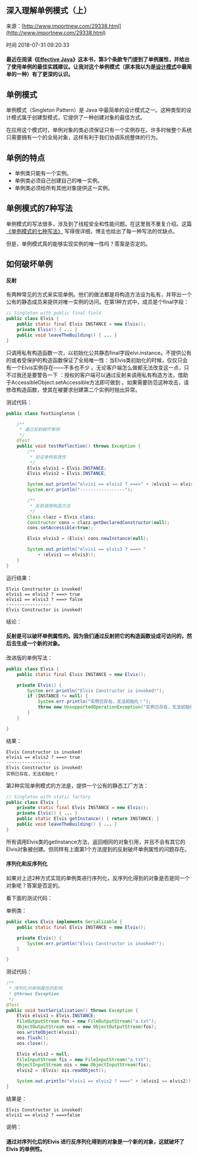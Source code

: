 ## 深入理解单例模式（上）

来源：[http://www.importnew.com/29338.html](http://www.importnew.com/29338.html)

时间 2018-07-31 09:20:33



#### 最近在阅读《[Effective Java][0]》这本书，第3个条款专门提到了单例属性，并给出了使用单例的最佳实践建议。让我对这个单例模式（原本我以为是[设计模式][1]中最简单的一种）有了更深的认识。  


## 单例模式

单例模式（Singleton Pattern）是 Java 中最简单的设计模式之一。这种类型的设计模式属于创建型模式，它提供了一种创建对象的最佳方式。

在应用这个模式时，单例对象的类必须保证只有一个实例存在。许多时候整个系统只需要拥有一个的全局对象，这样有利于我们协调系统整体的行为。


## 单例的特点  



* 单例类只能有一个实例。
* 单例类必须自己创建自己的唯一实例。
* 单例类必须给所有其他对象提供这一实例。
  


## 单例模式的7种写法  

单例模式的写法很多，涉及到了线程安全和性能问题。在这里我不重复介绍。这篇    [《单例模式的七种写法》][2]
写得很详细，博主也给出了每一种写法的优缺点。

但是，单例模式真的能够实现实例的唯一性吗？答案是否定的。


## 如何破坏单例  


#### 反射

有两种常见的方式来实现单例。他们的做法都是将构造方法设为私有，并导出一个公有的静态成员来提供对唯一实例的访问。在第1种方式中，成员是个final字段：

```java
// Singleton with public final field
public class Elvis {
    public static final Elvis INSTANCE = new Elvis();
    private Elvis() { ... }
    public void leaveTheBuilding() { ... }
}
```

只调用私有构造函数一次，以初始化公共静态final字段elvi.instance。不提供公有的或者受保护的构造函数保证了全局唯一性：当Elvis类初始化的时候，仅仅只会有一个Elvis实例存在——不多也不少 。无论客户端怎么做都无法改变这一点，只不过我还是要警告一下 ：授权的客户端可以通过反射来调用私有构造方法，借助于AccessibleObject.setAccessible方法即可做到 。如果需要防范这种攻击，请修改构造函数，使其在被要求创建第二个实例时抛出异常。

测试代码：

```java
public class TestSingleton {

    /**
     * 通过反射破坏单例
     */
    @Test
    public void testReflection() throws Exception {
        /**
         * 验证单例有效性
         */
        Elvis elvis1 = Elvis.INSTANCE;
        Elvis elvis2 = Elvis.INSTANCE;

        System.out.println("elvis1 == elvis2 ? ===>" + (elvis1 == elvis2));
        System.err.println("-----------------");

        /**
         * 反射调用构造方法
         */
        Class clazz = Elvis.class;
        Constructor cons = clazz.getDeclaredConstructor(null); 
        cons.setAccessible(true);

        Elvis elvis3 = (Elvis) cons.newInstance(null);

        System.out.println("elvis1 == elvis3 ? ===> "
            + (elvis1 == elvis3));
    }
}
```

运行结果：

```
Elvis Constructor is invoked!
elvis1 == elvis2 ? ===> true
elvis1 == elvis3 ? ===> false
-----------------
Elvis Constructor is invoked!
```

结论：


#### 反射是可以破坏单例属性的。因为我们通过反射把它的构造函数设成可访问的，然后去生成一个新的对象。

改进版的单例写法：

```java
public class Elvis {
    public static final Elvis INSTANCE = new Elvis();

    private Elvis() { 
        System.err.println("Elvis Constructor is invoked!");
        if (INSTANCE != null) {
            System.err.println("实例已存在，无法初始化！");
            throw new UnsupportedOperationException("实例已存在，无法初始化！");
        }
    }

}
```

结果：

```
Elvis Constructor is invoked!
elvis1 == elvis2 ? ===> true
-----------------
Elvis Constructor is invoked!
实例已存在，无法初始化！
```

第2种实现单例模式的方法是，提供一个公有的静态工厂方法：

```java
// Singleton with static factory
public class Elvis {
    private static final Elvis INSTANCE = new Elvis();
    private Elvis() { ... }
    public static Elvis getInstance() { return INSTANCE; }
    public void leaveTheBuilding() { ... }
}
```

所有调用Elvis类的getInstance方法，返回相同的对象引用，并且不会有其它的Elvis对象被创建。但同样有上面第1个方法提到的反射破坏单例属性的问题存在。


#### 序列化和反序列化


如果对上述2种方式实现的单例类进行序列化，反序列化得到的对象是否是同一个对象呢？答案是否定的。

看下面的测试代码：

单例类：

```java
public class Elvis implements Serializable {
    public static final Elvis INSTANCE = new Elvis();

    private Elvis() { 
        System.err.println("Elvis Constructor is invoked!");
    }

}
```

测试代码：

```java
/**
 * 序列化对单例属性的影响
 * @throws Exception 
 */
@Test
public void testSerialization() throws Exception {
    Elvis elvis1 = Elvis.INSTANCE;
    FileOutputStream fos = new FileOutputStream("a.txt");
    ObjectOutputStream oos = new ObjectOutputStream(fos);
    oos.writeObject(elvis1);
    oos.flush();
    oos.close();

    Elvis elvis2 = null;
    FileInputStream fis = new FileInputStream("a.txt");
    ObjectInputStream ois = new ObjectInputStream(fis);
    elvis2 = (Elvis) ois.readObject();

    System.out.println("elvis1 == elvis2 ? ===>" + (elvis1 == elvis2));
}
```

结果是：

```
Elvis Constructor is invoked! 
elvis1 == elvis2 ? ===>false
```

说明：


#### 通过对序列化后的Elvis 进行反序列化得到的对象是一个新的对象，这就破坏了Elvis 的单例性。



[0]: http://www.amazon.com/gp/product/B000WJOUPA/ref=as_li_qf_sp_asin_il_tl?ie=UTF8&camp=1789&creative=9325&creativeASIN=B000WJOUPA&linkCode=as2&tag=job0ae-20
[1]: http://www.amazon.cn/gp/product/B001130JN8/ref=as_li_qf_sp_asin_il_tl?ie=UTF8&tag=importnew-23&linkCode=as2&camp=536&creative=3200&creativeASIN=B001130JN8
[2]: http://www.hollischuang.com/archives/205